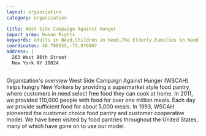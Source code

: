 ```yaml
---
layout: organization
category: organization

title: West Side Campaign Against Hunger
impact_area: Human Rights
keywords: Adults in Need,Children in Need,The Elderly,Families in Need,Health and Wellness,The Homeless and Hungry,Women in Need
coordinates: 40.788555,-73.976807
address: |
  263 West 86th Street
  New York NY 10024
---
```

Organization's overview
West Side Campaign Against Hunger (WSCAH) helps hungry New Yorkers by providing a supermarket style food pantry, where customers in need select free food they can cook at home.  In 2011, we provided 110,000 people with food for over one million meals.  Each day we provide sufficient food for about 5,000 meals.  In 1993, WSCAH pioneered the customer choice food pantry and customer cooperative model.  We have been visited by food pantries throughout the United States, many of which have gone on to use our model.